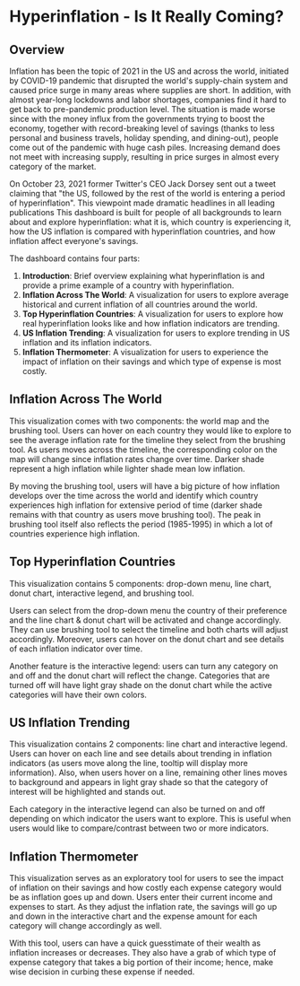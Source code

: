 <h1> Hyperinflation - Is It Really Coming?  </h1>
<h2>Overview</h2>
Inflation has been the topic of 2021 in the US and across the world, initiated by COVID-19 pandemic that
disrupted the world's supply-chain system and caused price surge in many areas where supplies are short. In addition,
with almost year-long lockdowns and labor shortages, companies find it hard to get back to pre-pandemic production level.
The situation is made worse since with the money influx from the governments trying to boost the economy, together with record-breaking
level of savings (thanks to less personal and business travels, holiday spending, and dining-out),
people come out of the pandemic with huge cash piles. Increasing demand does not meet with increasing supply,
resulting in price surges in almost every category of the market.

On October 23, 2021 former Twitter's CEO Jack Dorsey sent out a tweet claiming that "the US, followed by the rest of the world 
is entering a period of hyperinflation". This viewpoint made dramatic headlines in all leading publications This dashboard is built 
for people of all backgrounds to learn about and explore hyperinflation: what it is, which country is experiencing it, 
how the US inflation is compared with hyperinflation countries, and how inflation affect everyone's savings.

The dashboard contains four parts:
1. <b>Introduction</b>: Brief overview explaining what hyperinflation is and provide a prime example of a country with hyperinflation. 
2. <b>Inflation Across The World</b>: A visualization for users to explore average historical and current inflation of all countries around the world.
3. <b>Top Hyperinflation Countries</b>: A visualization for users to explore how real hyperinflation looks like and how inflation indicators are trending.
4. <b>US Inflation Trending</b>: A visualization for users to explore trending in US inflation and its inflation indicators.
5. <b>Inflation Thermometer</b>: A visualization for users to experience the impact of inflation on their savings and which type of expense is most costly.

<h2>Inflation Across The World</h2>
This visualization comes with two components: the world map and the brushing tool. Users can hover on each country they would like
to explore to see the average inflation rate for the timeline they select from the brushing tool. As users moves across the timeline,
the corresponding color on the map will change since inflation rates change over time. Darker shade represent a high inflation while
lighter shade mean low inflation.

By moving the brushing tool, users will have a big picture of how inflation develops over the time 
across the world and identify which country experiences high inflation for extensive period of time (darker shade remains with that country 
as users move brushing tool). The peak in brushing tool itself also reflects the period (1985-1995) in which a lot of countries experience
high inflation.

<h2>Top Hyperinflation Countries</h2>
This visualization contains 5 components: drop-down menu, line chart, donut chart, interactive legend, and brushing tool.

Users can select from the drop-down menu the country of their preference and the line chart & donut chart will be activated and change
accordingly. They can use brushing tool to select the timeline and both charts  will adjust accordingly. Moreover, users can hover on
the donut chart and see details of each inflation indicator over time.

Another feature is the interactive legend: users can turn any category on and off and the donut chart will reflect the change. 
Categories that are turned off will have light gray shade on the donut chart while the active categories will have their own colors.

<h2>US Inflation Trending</h2>
This visualization contains 2 components: line chart and interactive legend. Users can hover on each line and see details about
trending in inflation indicators (as users move along the line, tooltip will display more information). Also, when users hover
on a line, remaining other lines moves to background and appears in light gray shade so that the category of interest will be highlighted
and stands out.

Each category in the interactive legend can also be turned on and off depending on which indicator the users want to explore.
This is useful when users would like to compare/contrast between two or more indicators.

<h2>Inflation Thermometer</h2>
This visualization serves as an exploratory tool for users to see the impact of inflation on their savings and how costly each
expense category would be as inflation goes up and down. Users enter their current income and expenses to start. As they adjust
the inflation rate, the savings will go up and down in the interactive chart and the expense amount for each category will change accordingly
as well.

With this tool, users can have a quick guesstimate of their wealth as inflation increases or decreases. They also have a 
grab of which type of expense category that takes a big portion of their income; hence, make wise decision in curbing these expense if needed.